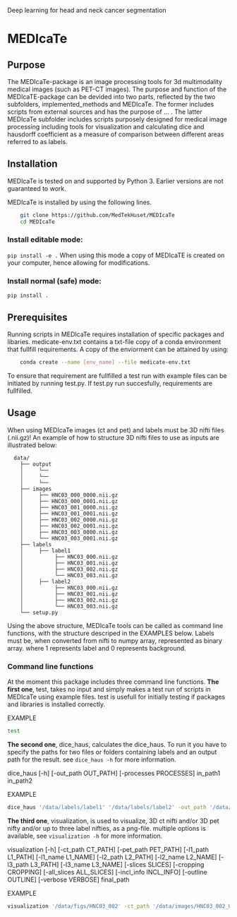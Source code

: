 Deep learning for head and neck cancer segmentation<a name="TOP"></a>



# MEDIcaTe
## Purpose
The MEDIcaTe-package is an image processing tools for 3d multimodality medical images (such as PET-CT images). The purpose and function of the MEDIcaTE-package can be devided into two parts, reflected by the two subfolders, implemented_methods and MEDIcaTe. The former includes scripts from external sources and has the purpose of ... . The latter MEDIcaTe subfolder includes scripts purposely designed for medical image processing including tools for visualization and calculating dice and hausdorff coefficient as a measure of comparison between different areas referred to as labels.   


## Installation
MEDIcaTe is tested on and supported by Python 3. Earlier versions are not guaranteed to work.

MEDIcaTe is installed by using the following lines.
```bash
    git clone https://github.com/MedTekHuset/MEDIcaTe
    cd MEDIcaTe
```
### Install editable mode:
```pip install -e .``` 
When using this mode a copy of MEDIcaTE is created on your computer, hence allowing for modifications. 
### Install normal (safe) mode:
```pip install .``` 

## Prerequisites
Running scripts in MEDIcaTe requires installation of specific packages and libaries. medicate-env.txt contains a txt-file copy of a conda environment that fullfill requirements. A copy of the enviorment can be attained by using:
```bash
    conda create --name [env_name] --file medicate-env.txt
```
To ensure that requirement are fullfilled a test run with example files can be initiated by running test.py. If test.py run succesfully, requirements are fullfilled.

## Usage
When using MEDIcaTe images (ct and pet) and labels must be 3D nifti files (.nii.gz)! An example of how to structure 3D nifti files to use as inputs are illustrated below:
```
  data/
    ├── output
    │     └── 
    │     └── 
    │     └── 
    ├── images
    │     ├── HNC03_000_0000.nii.gz
    │     ├── HNC03_000_0001.nii.gz
    │     ├── HNC03_001_0000.nii.gz
    │     ├── HNC03_001_0001.nii.gz
    │     ├── HNC03_002_0000.nii.gz
    │     ├── HNC03_002_0001.nii.gz
    │     ├── HNC03_003_0000.nii.gz
    │     └── HNC03_003_0001.nii.gz
    ├── labels
    │     ├── label1
    │          ├── HNC03_000.nii.gz
    │          ├── HNC03_001.nii.gz
    │          ├── HNC03_002.nii.gz
    │          └── HNC03_003.nii.gz
    │     ├── label2
    │          ├── HNC03_000.nii.gz
    │          ├── HNC03_001.nii.gz
    │          ├── HNC03_002.nii.gz
    │          └── HNC03_003.nii.gz     
    └── setup.py
```  

Using the above structure, MEDIcaTe tools can be called as command line functions, with the structure descriped in the EXAMPLES below.
Labels must be, when converted from nifti to numpy array, represented as binary array. where 1 represents label and 0 represents background.  
### Command line functions
At the moment this package includes three command line functions.
**The first one**, test, takes no input and simply makes a test run of scripts in MEDIcaTe using example files. test is usefull for initially testing if packages and libraries is installed correctly.

EXAMPLE
```bash
test
```

**The second one**, dice_haus, calculates the dice_haus. To run it you have to specify the paths for two files or folders containing labels and an output path for the result. see ```dice_haus -h``` for more information.

dice_haus [-h] [-out_path OUT_PATH] [-processes PROCESSES] in_path1 in_path2

EXAMPLE
```bash
dice_haus '/data/labels/label1' '/data/labels/label2' -out_path '/data/output'
```

**The third one**, visualization, is used to visualize, 3D ct nifti and/or 3D pet nifty and/or up to three label nifties, as a png-file. multiple options is available, see ```visualization -h``` for more information. 


visualization [-h] [-ct_path CT_PATH] [-pet_path PET_PATH] [-l1_path L1_PATH] [-l1_name L1_NAME] [-l2_path L2_PATH] [-l2_name L2_NAME]
                [-l3_path L3_PATH] [-l3_name L3_NAME] 
                [-slices SLICES] [-cropping CROPPING] [-all_slices ALL_SLICES] [-incl_info INCL_INFO]
                [-outline OUTLINE] [-verbose VERBOSE]
                final_path

EXAMPLE

```bash
visualization '/data/figs/HNC03_002' -ct_path '/data/images/HNC03_002_0000.nii.gz' -pet_path '/data/images/HNC03_002_0001.nii.gz' -l1_path '/data/labels/label1/HNC03_002.nii.gz'
```
